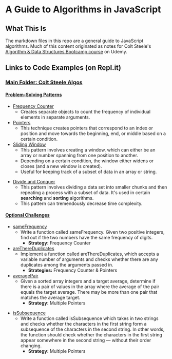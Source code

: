 # A Guide to Algorithms in JavaScript

## What This Is

The markdown files in this repo are a general guide to JavaScript algorithms. Much of this content originated as notes for Colt Steele's [Algorithm & Data Structures Bootcamp course](https://www.udemy.com/course/js-algorithms-and-data-structures-masterclass/) on Udemy.

## Links to Code Examples (on Repl.it)

### [Main Folder: Colt Steele Algos](https://repl.it/repls/folder/Colt%20Steele%20Algos)

#### **[Problem-Solving Patterns](https://repl.it/repls/folder/Colt%20Steele%20Algos%2FProblem%20Solving%20Patterns)**

- [Frequency Counter](https://repl.it/@zhaluza/Frequency-Counter)
  - Creates separate objects to count the frequency of individual elements in separate arguments.
- [Pointers](https://repl.it/@zhaluza/Pointers)
  - This technique creates pointers that correspond to an index or position and move towards the beginning, end, or middle based on a certain condition.
- [Sliding Window](https://repl.it/@zhaluza/Sliding-Window)
  - This pattern involves creating a window, which can either be an array or number spanning from one position to another.
  - Depending on a certain condition, the window either widens or closes (and a new window is created).
  - Useful for keeping track of a subset of data in an array or string.

* [Divide and Conquer](https://repl.it/@zhaluza/Divide-and-Conquer)
  - This pattern involves dividing a data set into smaller chunks and then repeating a process with a subset of data. It's used in certain **searching** and **sorting** algorithms.
  - This pattern can tremendously decrease time complexity.

#### **[Optional Challenges](https://repl.it/repls/folder/Colt%20Steele%20Algos%2FOptional%20Challenges)**

- [sameFrequency](https://repl.it/@zhaluza/sameFrequency)
  - Write a function called sameFrequency. Given two positive integers, find out if the two numbers have the same frequency of digits.
    - **Strategy:** Frequency Counter
- [areThereDuplicates](https://repl.it/@zhaluza/areThereDuplicates)
  - Implement a function called areThereDuplicates, which accepts a variable number of arguments and checks whether there are any duplicates among the arguments passed in.
    - **Strategies:** Frequency Counter & Pointers
- [averagePair](https://repl.it/@zhaluza/averagePair)
  - Given a sorted array integers and a target average, determine if there is a pair of values in the array where the average of the pair equals the target average. There may be more than one pair that matches the average target.
    - **Strategy:** Multiple Pointers

* [isSubsequence](https://repl.it/@zhaluza/isSubsequence)
  - Write a function called isSubsequence which takes in two strings and checks whether the characters in the first string form a subsequence of the characters in the second string. In other words, the function should check whether the characters in the first string appear somewhere in the second string — without their order changing.
    - **Strategy:** Multiple Pointers
